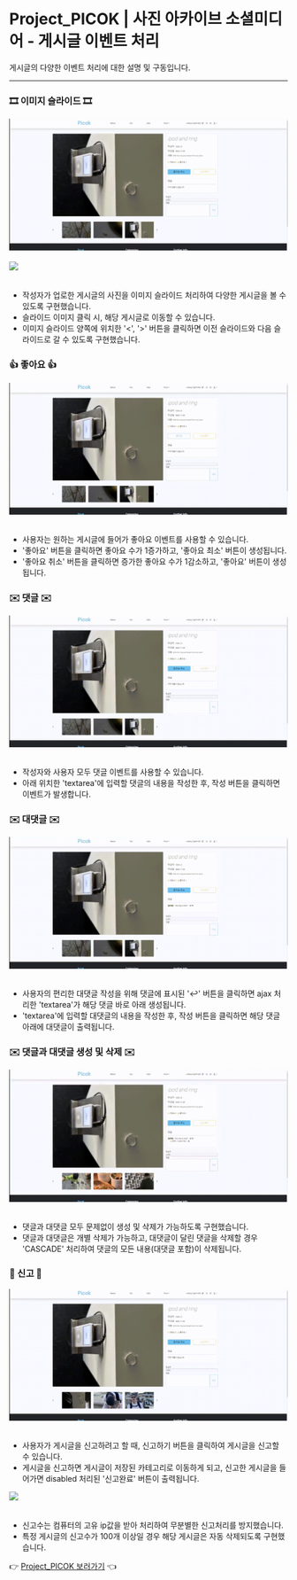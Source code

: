 # Project_PICOK | 사진 아카이브 소셜미디어 - 게시글 이벤트 처리

게시글의 다양한 이벤트 처리에 대한 설명 및 구동입니다.
<hr/>

### 🎞 이미지 슬라이드 🎞
<div>
  <img src="./BOARD/image_slide.gif" />
</div><br/>
<div>
  <img src="./BOARD/image_slide2.gif" />
</div><br/>

- 작성자가 업로한 게시글의 사진을 이미지 슬라이드 처리하여 다양한 게시글을 볼 수 있도록 구현했습니다.
- 슬라이드 이미지 클릭 시, 해당 게시글로 이동할 수 있습니다.
- 이미지 슬라이드 양쪽에 위치한 '<', '>' 버튼을 클릭하면 이전 슬라이드와 다음 슬라이드로 갈 수 있도록 구현했습니다.

### 👍 좋아요 👍
<div>
  <img src="./BOARD/like.gif" />
</div><br/>

- 사용자는 원하는 게시글에 들어가 좋아요 이벤트를 사용할 수 있습니다.
- '좋아요' 버튼을 클릭하면 좋아요 수가 1증가하고, '좋아요 최소' 버튼이 생성됩니다.
- '좋아요 취소' 버튼을 클릭하면 증가한 좋아요 수가 1감소하고, '좋아요' 버튼이 생성됩니다.

### ✉️ 댓글 ✉️
<div>
  <img src="./BOARD/comment.gif" />
</div><br/>

- 작성자와 사용자 모두 댓글 이벤트를 사용할 수 있습니다.
- 아래 위치한 'textarea'에 입력할 댓글의 내용을 작성한 후, 작성 버튼을 클릭하면 이벤트가 발생합니다.

### ✉️ 대댓글 ✉️
<div>
  <img src="./BOARD/reply.gif" />
</div><br/>

- 사용자의 편리한 대댓글 작성을 위해 댓글에 표시된 '↩︎' 버튼을 클릭하면 ajax 처리한 'textarea'가 해당 댓글 바로 아래 생성됩니다.
- 'textarea'에 입력할 대댓글의 내용을 작성한 후, 작성 버튼을 클릭하면 해당 댓글 아래에 대댓글이 출력됩니다.

### ✉️ 댓글과 대댓글 생성 및 삭제 ✉️
<div>
  <img src="./BOARD/comment_delete.gif" />
</div><br/>

- 댓글과 대댓글 모두 문제없이 생성 및 삭제가 가능하도록 구현했습니다.
- 댓글과 대댓글은 개별 삭제가 가능하고, 대댓글이 달린 댓글을 삭제할 경우 'CASCADE' 처리하여 댓글의 모든 내용(대댓글 포함)이 삭제됩니다.

### 🚨 신고 🚨
<div>
  <img src="./BOARD/report_2.gif" />
</div><br/>

- 사용자가 게시글을 신고하려고 할 때, 신고하기 버튼을 클릭하여 게시글을 신고할 수 있습니다.
- 게시글을 신고하면 게시글이 저장된 카테고리로 이동하게 되고, 신고한 게시글을 들어가면 disabled 처리된 '신고완료' 버튼이 출력됩니다.

<div>
  <img src="./BOARD/report.gif" />
</div><br/>

- 신고수는 컴퓨터의 고유 ip값을 받아 처리하여 무분별한 신고처리를 방지했습니다.
- 특정 게시글의 신고수가 100개 이상일 경우 해당 게시글은 자동 삭제되도록 구현했습니다. 

👉 <a href="https://github.com/wooksun/Project_PICOK_Spring" target="_blank">Project_PICOK 보러가기</a> 👈
